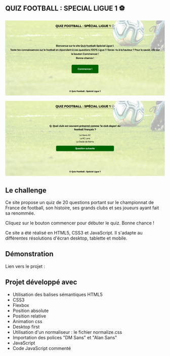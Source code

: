 ## QUIZ FOOTBALL : SPECIAL LIGUE 1 ⚽

![Design preview for the project](./img/preview.png)

![Design preview for the project](./img/preview-1.png)

## Le challenge

Ce site propose un quiz de 20 questions portant sur le championnat de France de football, son histoire, ses grands clubs et ses joueurs ayant fait sa renommée.

Cliquez sur le bouton commencer pour débuter le quiz. Bonne chance !

Ce site a été réalisé en HTML5, CSS3 et JavaScript. Il s'adapte au différentes résolutions d'écran desktop, tablette et mobile.

## Démonstration

Lien vers le projet :

## Projet développé avec

- Utilisation des balises sémantiques HTML5
- CSS3
- Flexbox
- Position absolute
- Position relative
- Animation css
- Desktop first
- Utilisation d'un normaliseur : le fichier normalize.css
- Importation des polices "DM Sans" et "Alan Sans"
- JavaScript
- Code JavaScript commenté
